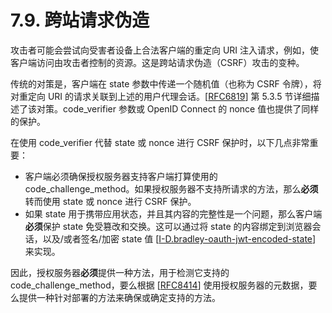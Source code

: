 # 7.9. 跨站请求伪造

攻击者可能会尝试向受害者设备上合法客户端的重定向 URI 注入请求，例如，使客户端访问由攻击者控制的资源。这是跨站请求伪造（CSRF）攻击的变种。

传统的对策是，客户端在 state 参数中传递一个随机值（也称为 CSRF 令牌），将对重定向 URI 的请求关联到上述的用户代理会话。[[RFC6819](https://www.rfc-editor.org/info/rfc6819)] 第 5.3.5 节详细描述了该对策。code_verifier 参数或 OpenID Connect 的 nonce 值也提供了同样的保护。

在使用 code_verifier 代替 state 或 nonce 进行 CSRF 保护时，以下几点非常重要：

- 客户端必须确保授权服务器支持客户端打算使用的 code_challenge_method。如果授权服务器不支持所请求的方法，那么**必须**转而使用 state 或 nonce 进行 CSRF 保护。
- 如果 state 用于携带应用状态，并且其内容的完整性是一个问题，那么客户端**必须**保护 state 免受篡改和交换。这可以通过将 state 的内容绑定到浏览器会话，以及/或者签名/加密 state 值 [[I-D.bradley-oauth-jwt-encoded-state](https://datatracker.ietf.org/doc/html/draft-bradley-oauth-jwt-encoded-state-09)] 来实现。

因此，授权服务器**必须**提供一种方法，用于检测它支持的code_challenge_method，要么根据 [[RFC8414](https://www.rfc-editor.org/info/rfc8414)] 使用授权服务器的元数据，要么提供一种针对部署的方法来确保或确定支持的方法。
